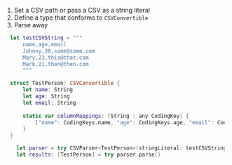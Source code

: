 1. Set a CSV path or pass a CSV as a string literal
2. Define a type that conforms to `CSVConvertible`
3. Parse away


```swift
  let testCSVString = """
      name,age,email
      Johnny,30,some@some.com
      Mary,23,this@that.com
      Mark,21,then@then.com
      """

  struct TestPerson: CSVConvertible {
      let name: String
      let age: String
      let email: String
      
      static var columnMappings: [String : any CodingKey] {
          ["name": CodingKeys.name, "age": CodingKeys.age, "email": CodingKeys.email]
      }
  }

    let parser = try CSVParser<TestPerson>(stringLiteral: testCSVString)
    let results: [TestPerson] = try parser.parse()
```
